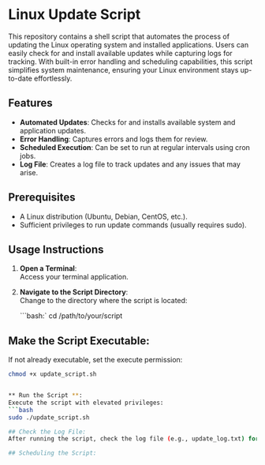 # Linux Update Script

This repository contains a shell script that automates the process of updating the Linux operating system and installed applications. Users can easily check for and install available updates while capturing logs for tracking. With built-in error handling and scheduling capabilities, this script simplifies system maintenance, ensuring your Linux environment stays up-to-date effortlessly.

## Features

- **Automated Updates**: Checks for and installs available system and application updates.
- **Error Handling**: Captures errors and logs them for review.
- **Scheduled Execution**: Can be set to run at regular intervals using cron jobs.
- **Log File**: Creates a log file to track updates and any issues that may arise.

## Prerequisites

- A Linux distribution (Ubuntu, Debian, CentOS, etc.).
- Sufficient privileges to run update commands (usually requires sudo).

## Usage Instructions

1. **Open a Terminal**:  
   Access your terminal application.

2. **Navigate to the Script Directory**:  
   Change to the directory where the script is located:

   ```bash:`
   cd /path/to/your/script


## Make the Script Executable:
If not already executable, set the execute permission:

```bash
chmod +x update_script.sh


** Run the Script **:
Execute the script with elevated privileges:
```bash
sudo ./update_script.sh

## Check the Log File:
After running the script, check the log file (e.g., update_log.txt) for details on the updates installed and any errors that may have occurred.

## Scheduling the Script:

